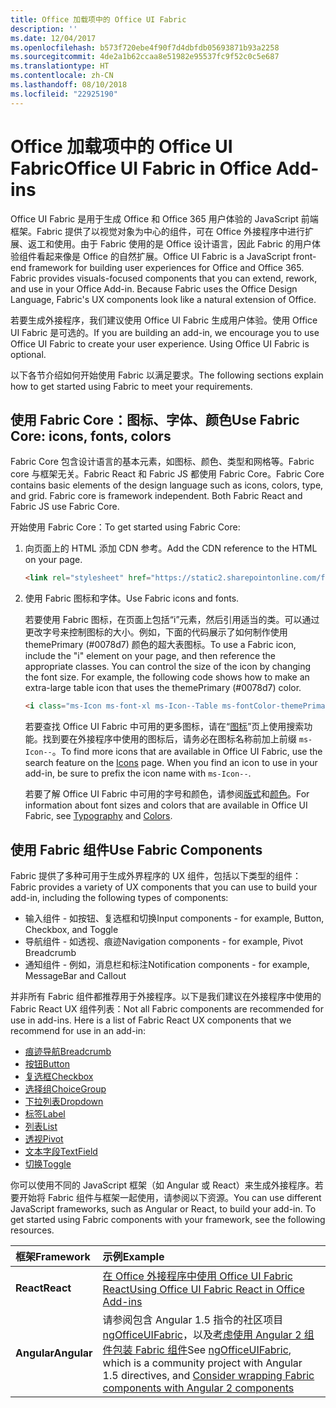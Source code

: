 ```yaml
---
title: Office 加载项中的 Office UI Fabric
description: ''
ms.date: 12/04/2017
ms.openlocfilehash: b573f720ebe4f90f7d4dbfdb05693871b93a2258
ms.sourcegitcommit: 4de2a1b62ccaa8e51982e95537fc9f52c0c5e687
ms.translationtype: HT
ms.contentlocale: zh-CN
ms.lasthandoff: 08/10/2018
ms.locfileid: "22925190"
---
```

# <a name="office-ui-fabric-in-office-add-ins"></a><span data-ttu-id="50baa-102">Office 加载项中的 Office UI Fabric</span><span class="sxs-lookup"><span data-stu-id="50baa-102">Office UI Fabric in Office Add-ins</span></span> 

<span data-ttu-id="50baa-p101">Office UI Fabric 是用于生成 Office 和 Office 365 用户体验的 JavaScript 前端框架。Fabric 提供了以视觉对象为中心的组件，可在 Office 外接程序中进行扩展、返工和使用。由于 Fabric 使用的是 Office 设计语言，因此 Fabric 的用户体验组件看起来像是 Office 的自然扩展。</span><span class="sxs-lookup"><span data-stu-id="50baa-p101">Office UI Fabric is a JavaScript front-end framework for building user experiences for Office and Office 365. Fabric provides visuals-focused components that you can extend, rework, and use in your Office Add-in. Because Fabric uses the Office Design Language, Fabric's UX components look like a natural extension of Office.</span></span> 

<span data-ttu-id="50baa-p102">若要生成外接程序，我们建议使用 Office UI Fabric 生成用户体验。使用 Office UI Fabric 是可选的。</span><span class="sxs-lookup"><span data-stu-id="50baa-p102">If you are building an add-in, we encourage you to use Office UI Fabric to create your user experience. Using Office UI Fabric is optional.</span></span>

<span data-ttu-id="50baa-108">以下各节介绍如何开始使用 Fabric 以满足要求。</span><span class="sxs-lookup"><span data-stu-id="50baa-108">The following sections explain how to get started using Fabric to meet your requirements.</span></span> 

## <a name="use-fabric-core-icons-fonts-colors"></a><span data-ttu-id="50baa-109">使用 Fabric Core：图标、字体、颜色</span><span class="sxs-lookup"><span data-stu-id="50baa-109">Use Fabric Core: icons, fonts, colors</span></span>
<span data-ttu-id="50baa-p103">Fabric Core 包含设计语言的基本元素，如图标、颜色、类型和网格等。Fabric core 与框架无关。Fabric React 和 Fabric JS 都使用 Fabric Core。</span><span class="sxs-lookup"><span data-stu-id="50baa-p103">Fabric Core contains basic elements of the design language such as icons, colors, type, and grid. Fabric core is framework independent. Both Fabric React and Fabric JS use Fabric Core.</span></span>

<span data-ttu-id="50baa-113">开始使用 Fabric Core：</span><span class="sxs-lookup"><span data-stu-id="50baa-113">To get started using Fabric Core:</span></span>

1. <span data-ttu-id="50baa-114">向页面上的 HTML 添加 CDN 参考。</span><span class="sxs-lookup"><span data-stu-id="50baa-114">Add the CDN reference to the HTML on your page.</span></span>  

    ```html
    <link rel="stylesheet" href="https://static2.sharepointonline.com/files/fabric/office-ui-fabric-js/1.4.0/css/fabric.min.css">
    ```   
    
2. <span data-ttu-id="50baa-115">使用 Fabric 图标和字体。</span><span class="sxs-lookup"><span data-stu-id="50baa-115">Use Fabric icons and fonts.</span></span> 

    <span data-ttu-id="50baa-p104">若要使用 Fabric 图标，在页面上包括“i”元素，然后引用适当的类。可以通过更改字号来控制图标的大小。例如，下面的代码展示了如何制作使用 themePrimary (#0078d7) 颜色的超大表图标。</span><span class="sxs-lookup"><span data-stu-id="50baa-p104">To use a Fabric icon, include the "i" element on your page, and then reference the appropriate classes. You can control the size of the icon by changing the font size. For example, the following code shows how to make an extra-large table icon that uses the themePrimary (#0078d7) color.</span></span> 
   
    ```html
    <i class="ms-Icon ms-font-xl ms-Icon--Table ms-fontColor-themePrimary"></i>
    ```

    <span data-ttu-id="50baa-p105">若要查找 Office UI Fabric 中可用的更多图标，请在“[图标](https://dev.office.com/fabric#/styles/icons)”页上使用搜索功能。找到要在外接程序中使用的图标后，请务必在图标名称前加上前缀 `ms-Icon--`。</span><span class="sxs-lookup"><span data-stu-id="50baa-p105">To find more icons that are available in Office UI Fabric, use the search feature on the [Icons](https://dev.office.com/fabric#/styles/icons) page. When you find an icon to use in your add-in, be sure to prefix the icon name with `ms-Icon--`.</span></span> 

    <span data-ttu-id="50baa-121">若要了解 Office UI Fabric 中可用的字号和颜色，请参阅[版式](https://dev.office.com/fabric#/styles/typography)和[颜色](https://dev.office.com/fabric#/styles/colors)。</span><span class="sxs-lookup"><span data-stu-id="50baa-121">For information about font sizes and colors that are available in Office UI Fabric, see [Typography](https://dev.office.com/fabric#/styles/typography) and [Colors](https://dev.office.com/fabric#/styles/colors).</span></span>
 
## <a name="use-fabric-components"></a><span data-ttu-id="50baa-122">使用 Fabric 组件</span><span class="sxs-lookup"><span data-stu-id="50baa-122">Use Fabric Components</span></span> 
<span data-ttu-id="50baa-123">Fabric 提供了多种可用于生成外界程序的 UX 组件，包括以下类型的组件：</span><span class="sxs-lookup"><span data-stu-id="50baa-123">Fabric provides a variety of UX components that you can use to build your add-in, including the following types of components:</span></span>

- <span data-ttu-id="50baa-124">输入组件 - 如按钮、复选框和切换</span><span class="sxs-lookup"><span data-stu-id="50baa-124">Input components - for example, Button, Checkbox, and Toggle</span></span>
- <span data-ttu-id="50baa-125">导航组件 - 如透视、痕迹</span><span class="sxs-lookup"><span data-stu-id="50baa-125">Navigation components - for example, Pivot Breadcrumb</span></span>
- <span data-ttu-id="50baa-126">通知组件 - 例如，消息栏和标注</span><span class="sxs-lookup"><span data-stu-id="50baa-126">Notification components - for example, MessageBar and Callout</span></span>  

<span data-ttu-id="50baa-127">并非所有 Fabric 组件都推荐用于外接程序。以下是我们建议在外接程序中使用的 Fabric React UX 组件列表：</span><span class="sxs-lookup"><span data-stu-id="50baa-127">Not all Fabric components are recommended for use in add-ins. Here is a list of Fabric React UX components that we recommend for use in an add-in:</span></span>

- [<span data-ttu-id="50baa-128">痕迹导航</span><span class="sxs-lookup"><span data-stu-id="50baa-128">Breadcrumb</span></span>](https://developer.microsoft.com/fabric#/components/breadcrumb)
- [<span data-ttu-id="50baa-129">按钮</span><span class="sxs-lookup"><span data-stu-id="50baa-129">Button</span></span>](https://developer.microsoft.com/fabric#/components/button)
- [<span data-ttu-id="50baa-130">复选框</span><span class="sxs-lookup"><span data-stu-id="50baa-130">Checkbox</span></span>](https://developer.microsoft.com/fabric#/components/checkbox)
- [<span data-ttu-id="50baa-131">选择组</span><span class="sxs-lookup"><span data-stu-id="50baa-131">ChoiceGroup</span></span>](https://developer.microsoft.com/fabric#/components/choicegroup)
- [<span data-ttu-id="50baa-132">下拉列表</span><span class="sxs-lookup"><span data-stu-id="50baa-132">Dropdown</span></span>](https://developer.microsoft.com/fabric#/components/dropdown)
- [<span data-ttu-id="50baa-133">标签</span><span class="sxs-lookup"><span data-stu-id="50baa-133">Label</span></span>](https://developer.microsoft.com/fabric#/components/label)
- [<span data-ttu-id="50baa-134">列表</span><span class="sxs-lookup"><span data-stu-id="50baa-134">List</span></span>](https://developer.microsoft.com/fabric#/components/list)
- [<span data-ttu-id="50baa-135">透视</span><span class="sxs-lookup"><span data-stu-id="50baa-135">Pivot</span></span>](https://developer.microsoft.com/fabric#/components/pivot)
- [<span data-ttu-id="50baa-136">文本字段</span><span class="sxs-lookup"><span data-stu-id="50baa-136">TextField</span></span>](https://developer.microsoft.com/fabric#/components/textfield)
- [<span data-ttu-id="50baa-137">切换</span><span class="sxs-lookup"><span data-stu-id="50baa-137">Toggle</span></span>](https://developer.microsoft.com/fabric#/components/toggle)

<span data-ttu-id="50baa-p106">你可以使用不同的 JavaScript 框架（如 Angular 或 React）来生成外接程序。若要开始将 Fabric 组件与框架一起使用，请参阅以下资源。</span><span class="sxs-lookup"><span data-stu-id="50baa-p106">You can use different JavaScript frameworks, such as Angular or React, to build your add-in. To get started using Fabric components with your framework, see the following resources.</span></span>

|<span data-ttu-id="50baa-140">**框架**</span><span class="sxs-lookup"><span data-stu-id="50baa-140">**Framework**</span></span>|<span data-ttu-id="50baa-141">**示例**</span><span class="sxs-lookup"><span data-stu-id="50baa-141">**Example**</span></span>|
|:------------|:----------|
|<span data-ttu-id="50baa-142">**React**</span><span class="sxs-lookup"><span data-stu-id="50baa-142">**React**</span></span>|[<span data-ttu-id="50baa-143">在 Office 外接程序中使用 Office UI Fabric React</span><span class="sxs-lookup"><span data-stu-id="50baa-143">Using Office UI Fabric React in Office Add-ins</span></span>](using-office-ui-fabric-react.md )|
|<span data-ttu-id="50baa-144">**Angular**</span><span class="sxs-lookup"><span data-stu-id="50baa-144">**Angular**</span></span>| <span data-ttu-id="50baa-145">请参阅包含 Angular 1.5 指令的社区项目 [ngOfficeUIFabric](http://ngofficeuifabric.com/)，以及[考虑使用 Angular 2 组件包装 Fabric 组件](../develop/add-ins-with-angular2.md#consider-wrapping-fabric-components-with-angular-components)</span><span class="sxs-lookup"><span data-stu-id="50baa-145">See [ngOfficeUIFabric](http://ngofficeuifabric.com/), which is a community project with Angular 1.5 directives, and [Consider wrapping Fabric components with Angular 2 components](../develop/add-ins-with-angular2.md#consider-wrapping-fabric-components-with-angular-components)</span></span>|
